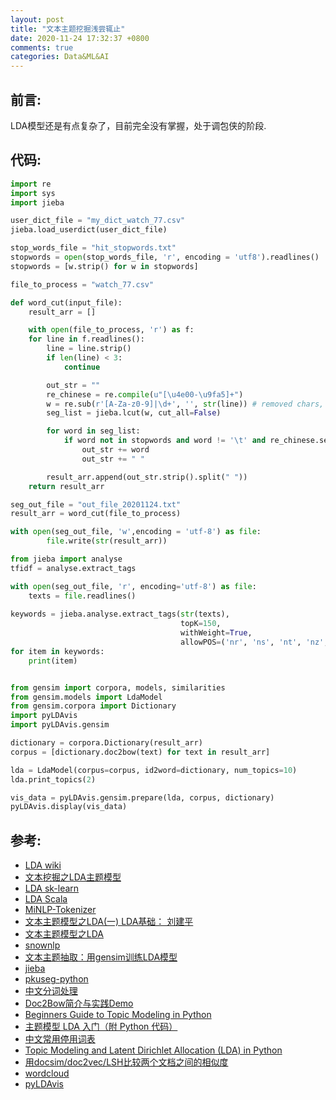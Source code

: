 ```yaml
---
layout: post
title: "文本主题挖掘浅尝辄止"
date: 2020-11-24 17:32:37 +0800
comments: true
categories: Data&ML&AI
---
```

## 前言:

LDA模型还是有点复杂了，目前完全没有掌握，处于调包侠的阶段.

## 代码:

```python
import re
import sys
import jieba

user_dict_file = "my_dict_watch_77.csv"
jieba.load_userdict(user_dict_file)

stop_words_file = "hit_stopwords.txt"
stopwords = open(stop_words_file, 'r', encoding = 'utf8').readlines()
stopwords = [w.strip() for w in stopwords]

file_to_process = "watch_77.csv"

def word_cut(input_file):
    result_arr = []

    with open(file_to_process, 'r') as f:
    for line in f.readlines():
        line = line.strip()
        if len(line) < 3:
            continue

        out_str = ""
        re_chinese = re.compile(u"[\u4e00-\u9fa5]+")
        w = re.sub(r'[A-Za-z0-9]|\d+', '', str(line)) # removed chars, but what about "app"? 
        seg_list = jieba.lcut(w, cut_all=False)

        for word in seg_list:
            if word not in stopwords and word != '\t' and re_chinese.search(word, 0) and len(word.strip()) >= 2:
                out_str += word
                out_str += " "

        result_arr.append(out_str.strip().split(" "))
    return result_arr

seg_out_file = "out_file_20201124.txt"
result_arr = word_cut(file_to_process)

with open(seg_out_file, 'w',encoding = 'utf-8') as file:
        file.write(str(result_arr))

from jieba import analyse
tfidf = analyse.extract_tags

with open(seg_out_file, 'r', encoding='utf-8') as file:
    texts = file.readlines()
    
keywords = jieba.analyse.extract_tags(str(texts),
                                      topK=150,
                                      withWeight=True,
                                      allowPOS=('nr', 'ns', 'nt', 'nz', 'n', 'vn', 'v'))
for item in keywords:
    print(item)


from gensim import corpora, models, similarities
from gensim.models import LdaModel
from gensim.corpora import Dictionary
import pyLDAvis
import pyLDAvis.gensim

dictionary = corpora.Dictionary(result_arr)
corpus = [dictionary.doc2bow(text) for text in result_arr]

lda = LdaModel(corpus=corpus, id2word=dictionary, num_topics=10)
lda.print_topics(2)

vis_data = pyLDAvis.gensim.prepare(lda, corpus, dictionary)
pyLDAvis.display(vis_data)
```

## 参考:
- [LDA wiki](https://en.wikipedia.org/wiki/Latent_Dirichlet_allocation)
- [文本挖掘之LDA主题模型](https://juejin.cn/post/6844904094771970056)
- [LDA sk-learn](https://scikit-learn.org/dev/auto_examples/applications/plot_topics_extraction_with_nmf_lda.html#sphx-glr-auto-examples-applications-plot-topics-extraction-with-nmf-lda-py)
- [LDA Scala](https://github.com/Nitro/scalda)
- [MiNLP-Tokenizer](https://github.com/XiaoMi/MiNLP/tree/main/minlp-tokenizer)
- [文本主题模型之LDA(一) LDA基础： 刘建平](https://www.cnblogs.com/pinard/p/6831308.html)
- [文本主题模型之LDA](https://zhuanlan.zhihu.com/p/263065290)
- [snownlp](https://github.com/isnowfy/snownlp)
- [文本主题抽取：用gensim训练LDA模型](https://www.cnblogs.com/Luv-GEM/p/10881838.html)
- [jieba](https://github.com/fxsjy/jieba)
- [pkuseg-python](https://github.com/lancopku/pkuseg-python)
- [中文分词处理](https://github.com/kimmy-sil/Python-beginning-practice)
- [Doc2Bow简介与实践Demo](https://blog.csdn.net/qq_16633405/article/details/80578804)
- [Beginners Guide to Topic Modeling in Python](https://www.analyticsvidhya.com/blog/2016/08/beginners-guide-to-topic-modeling-in-python/)
- [主题模型 LDA 入门（附 Python 代码）](https://blog.csdn.net/selinda001/article/details/80446766)
- [中文常用停用词表](https://github.com/goto456/stopwords)
- [Topic Modeling and Latent Dirichlet Allocation (LDA) in Python](https://towardsdatascience.com/topic-modeling-and-latent-dirichlet-allocation-in-python-9bf156893c24)
- [用docsim/doc2vec/LSH比较两个文档之间的相似度](https://blog.csdn.net/vs412237401/article/details/52238248)
- [wordcloud](https://github.com/amueller/word_cloud)
- [pyLDAvis](https://github.com/bmabey/pyLDAvis)
